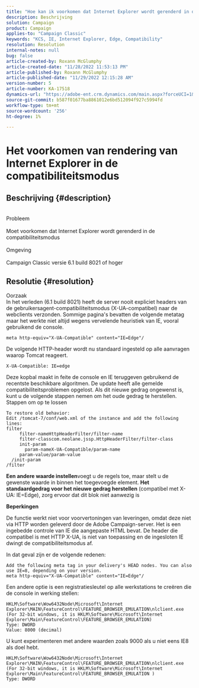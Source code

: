 ```yaml
---
title: "Hoe kan ik voorkomen dat Internet Explorer wordt gerenderd in de compatibiliteitsmodus"
description: Beschrijving
solution: Campaign
product: Campaign
applies-to: "Campaign Classic"
keywords: "KCS, IE, Internet Explorer, Edge, Compatibility"
resolution: Resolution
internal-notes: null
bug: false
article-created-by: Roxann McGlumphy
article-created-date: "11/28/2022 11:53:13 PM"
article-published-by: Roxann McGlumphy
article-published-date: "11/29/2022 12:15:28 AM"
version-number: 5
article-number: KA-17518
dynamics-url: "https://adobe-ent.crm.dynamics.com/main.aspx?forceUCI=1&pagetype=entityrecord&etn=knowledgearticle&id=2f13c2cd-776f-ed11-9561-6045bd006079"
source-git-commit: b587f01677ba8861012e6bd512094f927c5994fd
workflow-type: tm+mt
source-wordcount: '256'
ht-degree: 1%

---
```


# Het voorkomen van rendering van Internet Explorer in de compatibiliteitsmodus

## Beschrijving {#description}

<br>Probleem<br><br>
Moet voorkomen dat Internet Explorer wordt gerenderd in de compatibiliteitsmodus
<br><br>Omgeving<br><br>
Campaign Classic versie 6.1 build 8021 of hoger


## Resolutie {#resolution}

Oorzaak<br>
In het verleden (6.1 build 8021) heeft de server nooit expliciet headers van de gebruikersagent-compatibiliteitsmodus (X-UA-compatibel) naar de webclients verzonden. Sommige pagina&#39;s bevatten de volgende metatag maar het werkte niet altijd wegens vervelende heuristiek van IE, vooral gebruikend de console.


```
meta http-equiv="X-UA-Compatible" content="IE=Edge"/
```


De volgende HTTP-header wordt nu standaard ingesteld op alle aanvragen waarop Tomcat reageert.


```
X-UA-Compatible: IE=edge
```


Deze kopbal maakt in feite de console en IE teruggeven gebruikend de recentste beschikbare algoritmen. De update heeft alle gemelde compatibiliteitsproblemen opgelost. Als dit nieuwe gedrag ongewenst is, kunt u de volgende stappen nemen om het oude gedrag te herstellen.
<br>Stappen om op te lossen<br>

```
To restore old behavior:
Edit /tomcat-7/conf/web.xml of the instance and add the following lines:
filter
     filter-nameHttpHeaderFilter/filter-name
     filter-classcom.neolane.jssp.HttpHeaderFilter/filter-class
     init-param
       param-nameX-UA-Compatible/param-name
     param-value/param-value
  /init-param
/filter
```


<b>Een andere waarde instellen</b>voegt u de regels toe, maar stelt u de gewenste waarde in binnen het toegevoegde element.
<b>Het standaardgedrag voor het nieuwe gedrag herstellen</b> (compatibel met X-UA: IE=Edge), zorg ervoor dat dit blok niet aanwezig is

<b>Beperkingen</b>

De functie werkt niet voor voorvertoningen van leveringen, omdat deze niet via HTTP worden geleverd door de Adobe Campaign-server. Het is een ingebedde controle van IE die aangepaste HTML bevat. De header die compatibel is met HTTP X-UA, is niet van toepassing en de ingesloten IE dwingt de compatibiliteitsmodus af.

In dat geval zijn er de volgende redenen:


```
Add the following meta tag in your delivery's HEAD nodes. You can also use IE=8, depending on your version.
meta http-equiv="X-UA-Compatible" content="IE=Edge"/
```


Een andere optie is een registratiesleutel op alle werkstations te creëren die de console in werking stellen:


```
HKLM\Software\Wow6432Node\Microsoft\Internet Explorer\MAIN\FeatureControl\FEATURE_BROWSER_EMULATION\nlclient.exe
(For 32-bit windows, it is HKLM\Software\Microsoft\Internet Explorer\Main\FeatureControl\FEATURE_BROWSER_EMULATION)
Type: DWORD
Value: 8000 (decimal)
```


U kunt experimenteren met andere waarden zoals 9000 als u niet eens IE8 als doel hebt.


```
HKLM\Software\Wow6432Node\Microsoft\Internet Explorer\MAIN\FeatureControl\FEATURE_BROWSER_EMULATION\nlclient.exe
(For 32-bit windows, it is HKLM\Software\Microsoft\Internet Explorer\Main\FeatureControl\FEATURE_BROWSER_EMULATION )
Type: DWORD
```

